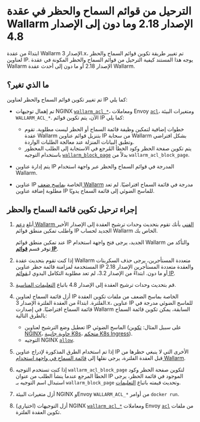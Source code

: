 # الترحيل من قوائم السماح والحظر في عقدة Wallarm الإصدار 2.18 وما دون إلى الإصدار 4.8

ابتداءً من عقدة Wallarm الإصدار 3.x، تم تغيير طريقة تكوين قوائم السماح والحظر لعناوين IP. يوجه هذا المستند كيفية الترحيل من قوائم السماح والحظر المكونة في عقدة Wallarm الإصدار 2.18 أو ما دون إلى أحدث عقدة Wallarm.

## ما الذي تغير؟

تم تغيير تكوين قوائم السماح والحظر لعناوين IP كما يلي:

* تم إهمال توجيهات NGINX [`wallarm_acl_*`](/2.18/admin-en/configure-parameters-en/#wallarm_acl)، ومعاملات Envoy [`acl`](/2.18/admin-en/configuration-guides/envoy/fine-tuning/#ip-denylisting-settings)، ومتغيرات البيئة `WALLARM_ACL_*`. الآن، يتم تكوين قوائم IP كما يلي:

    * خطوات إضافية لتمكين وظيفة قائمة السماح أو الحظر ليست مطلوبة. تقوم عقدة Wallarm بتنزيل قوائم عناوين IP من سحابة Wallarm بشكل افتراضي وتطبق البيانات المنزلة عند معالجة الطلبات الواردة.
    * يتم تكوين صفحة الحظر وكود الخطأ المُرجع في الاستجابة إلى الطلب المحظور باستخدام التوجيه [`wallarm_block_page`](../admin-en/configure-parameters-en.md#wallarm_block_page) بدلاً من `wallarm_acl_block_page`.
* يتم إدارة عناوين IP المدرجة في قوائم السماح والحظر عبر واجهة استخدام Wallarm.
* عناوين IP الخاصة ب[ماسح ضعف Wallarm](../about-wallarm/detecting-vulnerabilities.md#vulnerability-scanner) مدرجة في قائمة السماح افتراضيًا. لم تعد مطلوبة إضافة عناوين IP للماسح الضوئي إلى قائمة السماح يدويًا.

## إجراء ترحيل تكوين قائمة السماح والحظر

1. أبلغ [دعم Wallarm الفني](mailto:support@wallarm.com) بأنك تقوم بتحديث وحدات ترشيح العقدة إلى الإصدار الأخير واطلب تمكين منطق قوائم IP الجديد لحساب Wallarm الخاص بك.

    عند تمكين منطق قوائم IP الجديد، يرجى فتح واجهة استخدام Wallarm والتأكد من توفر قسم [**قوائم IP**](../user-guides/ip-lists/overview.md).
2. إذا كنت تقوم بتحديث عقدة Wallarm متعددة المستأجرين، يرجى حذف السكربتات المستخدمة لمزامنة قائمة حظر عناوين IP والعقدة متعددة المستأجرين الإصدار 2.18 أو ما دون. ابتداءً من الإصدار 3.2، لم تعد مطلوبة التكامل اليدوي لـ[قوائم IP](../user-guides/ip-lists/overview.md).
3. قم بتحديث وحدات ترشيح العقدة إلى الإصدار 4.8 باتباع [التعليمات المناسبة](general-recommendations.md#update-process).
4. أزل قائمة السماح لعناوين IP الخاصة بماسح الضعف من ملفات تكوين العقدة الفلترة. ابتداءً من العقدة الفلترة الإصدار 3.x، عناوين IP للماسح الضوئي مدرجة في قائمة السماح افتراضيًا. في إصدارت Wallarm السابقة، يمكن تكوين قائمة السماح بالطرق التالية:

    * تعطيل وضع الترشيح لعناوين IP الماسح الضوئي (على سبيل المثال: [تكوين NGINX](/2.18/admin-en/scanner-ips-allowlisting/)، [حاوية جانبية K8s](/2.18/admin-en/installation-guides/kubernetes/wallarm-sidecar-container-helm/#step-1-creating-wallarm-configmap)، [متحكم K8s Ingress](/2.18/admin-en/configuration-guides/wallarm-ingress-controller/best-practices/allowlist-wallarm-ip-addresses/)).
    * التوجيه NGINX [`allow`](https://nginx.org/en/docs/http/ngx_http_access_module.html#allow).
5. إذا تم استخدام الطرق المذكورة لإدراج عناوين IP الأخرى التي لا ينبغي حظرها من قبل العقدة الفلترة، يرجى نقلها إلى [قائمة السماح في واجهة استخدام Wallarm](../user-guides/ip-lists/overview.md).
6. إذا كنت تستخدم التوجيه `wallarm_acl_block_page` لتكوين صفحة الحظر وكود الخطأ المرجع عندما ينشأ الطلب من عنوان IP الموجود في قائمة الحظر، يرجى استبدال اسم التوجيه بـ `wallarm_block_page` وتحديث قيمته باتباع [التعليمات](../admin-en/configuration-guides/configure-block-page-and-code.md).
7. أزل متغيرات البيئة NGINX وEnvoy `WALLARM_ACL_*` من أوامر `docker run`.
8. (اختياري) أزل التوجيهات NGINX [`wallarm_acl_*`](/2.18/admin-en/configure-parameters-en/#wallarm_acl) ومعاملات Envoy [`acl`](/2.18/admin-en/configuration-guides/envoy/fine-tuning/#ip-denylisting-settings) من ملفات تكوين العقدة الفلترة.